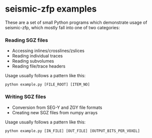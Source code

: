 # seismic-zfp examples

These are a set of small Python programs which demonstrate usage of seismic-zfp, which mostly fall into one of two categories:

### Reading SGZ files
   - Accessing inlines/crosslines/zslices
   - Reading individual traces
   - Reading subvolumes
   - Reading file/trace headers
   
   Usage usually follows a pattern like this:
   
   ```shell
   python example.py [FILE_ROOT] [ITEM_NO]
   ```


   
### Writing SGZ files
   - Conversion from SEG-Y and ZGY file formats
   - Creating new SGZ files from numpy arrays
   
   Usage usually follows a pattern like this:
   
  ```shell
  python example.py [IN_FILE] [OUT_FILE] [OUTPUT_BITS_PER_VOXEL]
  ```



